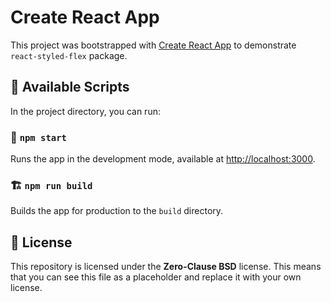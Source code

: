 # Create React App

This project was bootstrapped with [Create React App](https://github.com/facebook/create-react-app) to demonstrate `react-styled-flex` package.

## 🧰 Available Scripts

In the project directory, you can run:

### 🏁 `npm start`

Runs the app in the development mode, available at [http://localhost:3000](http://localhost:3000).

### 🏗️ `npm run build`

Builds the app for production to the `build` directory.

## 🥂 License

This repository is licensed under the **Zero-Clause BSD** license. This means that you can see this file as a placeholder and replace it with your own license.
